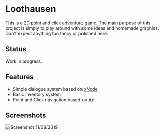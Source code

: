 # Loothausen

This is a 2D point and click adventure game. The main purpose of this project is simply to play around with some ideas and homemade graphics. Don't expect anything too fancy or polished here.

## Status

Work in progress.

## Features
- Simple dialogue system based on [xNode](https://github.com/Siccity/xNode) 
- Basic inventory system
- Point and Click navigation based on [A*](https://arongranberg.com/astar/)
## Screenshots
![Screenshot_11/08/2019](https://i.ibb.co/zQ1B0k4/screenshot.png)

